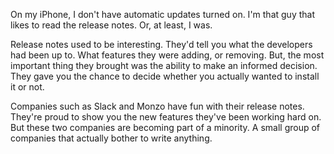 On my iPhone, I don't have automatic updates turned on. I'm that guy that likes to read the release notes. Or, at least, I was.

Release notes used to be interesting. They'd tell you what the developers had been up to. What features they were adding, or removing. But, the most important thing they brought was the ability to make an informed decision. They gave you the chance to decide whether you actually wanted to install it or not.

Companies such as Slack and Monzo have fun with their release notes. They're proud to show you the new features they've been working hard on. But these two companies are becoming part of a minority. A small group of companies that actually bother to write anything.